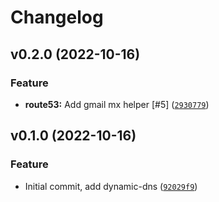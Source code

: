 # Changelog

<!--next-version-placeholder-->

## v0.2.0 (2022-10-16)
### Feature
* **route53:** Add gmail mx helper [#5] ([`2930779`](https://github.com/beverts312/bails-aws-utils/commit/2930779d97e66e8347fd1ef54bbe4b216a60e07e))

## v0.1.0 (2022-10-16)
### Feature
* Initial commit, add dynamic-dns ([`92029f9`](https://github.com/beverts312/route53-dynamic-dns/commit/92029f91ad6e475264ecd3f712dc21f5989a6dc5))
